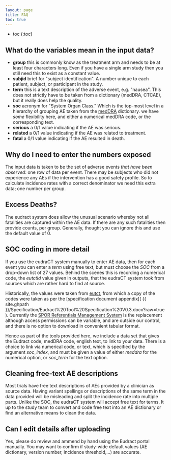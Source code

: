 ```yaml
---
layout: page
title: FAQ
toc: true
---
```


* toc
{:toc}


## What do the variables mean in the input data?

- **group**  this is commonly know as the treatment arm and needs to be at least four characters long.
Even if you have a single arm study then you still need this to exist as a constant value.
- **subjid** brief for "subject identification". A number unique to each patient, subject, or participant in the study.
- **term** this is a text description of the adverse event, e.g. "nausea".
This does not strictly have to be taken from a dictionary (medDRA, CTCAE), but it really does help the quality.
- **soc** acronym for "System Organ Class." Which is the top-most level in a hierarchy of grouping AE taken from the [medDRA](https://www.meddra.org/) dictionary.
we have _some_ flexibility here, and either a numerical medDRA code, or the corresponding text.
- **serious** a 0/1 value indicating if the AE was serious.
- **related** a 0/1 value indicating if the AE was related to treatment.
- **fatal** a 0/1 value indicating if the AE resulted in death.

## Why do I need to enter the numbers exposed

The input data is taken to be the set of adverse events _that have been observed_: one row of data per event.
There may be subjects who did not experience any AEs if the intervention has a good safety profile.
So to calculate incidence rates with a correct denominator we need this extra data; one number per group.

## Excess Deaths?

The eudract system does allow the unusual scenario whereby not all fatalities are
captured within the AE data. If there are any such fatalities then provide counts, per group.
Generally, thought you can ignore this and use the default value of 0.

## SOC coding in more detail

If you use the eudraCT system manually to enter AE data, then for each event you can enter a _term_
using free text, but must choose the _SOC_ from a drop-down list of 27 values.
Behind the scenes this is recording a numerical code, the _eutctId_ value given in outputs,
that the eudraCT system took from sources which are rather hard to find at source.

Historically, the values were taken from [eutct](http://eutct.ema.europa.eu/), from which a copy of the codes were taken
as per the [specification document appendix]( {{ site.ghpath }}/Specification/Eudract%20Tool%20Specification%20V0.3.docx?raw=true ).
Currently the [SPOR Referentials Management System](https://spor.ema.europa.eu/rmswi/#/lists/100000000006/terms) is the replacement
although access permissions can be variable, and are outside our control, and there is no option to download in convenient tabular format.

Hence as part of the tools provided here, we include a data set that gives the Eudract code, medDRA code, english text,
to link to your data. There is a choice to link via numerical code, or text, which is specified by the argument _soc_index_, and must be
given a value of either _meddra_ for the numerical option, or _soc_term_ for the text option.

## Cleaning free-text AE descriptions

Most trials have free text descriptions of AEs provided by a clinician as source data.
Having variant spellings or descriptions of the same term in the data provided will
be misleading and split the incidence rate into multiple parts. Unlike the SOC,
the eudraCT system will accept free text for terms. It up to the study team to
convert and code free text into an AE dictionary or find an alternative means
to clean the data.

## Can I edit details after uploading

Yes, please do review and ammend by hand using the Eudract portal manually. You may want to confirm if study-wide default values
(AE dictionary, version number, incidence threshold,...) are accurate.

